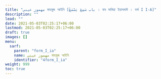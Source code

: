 ```yaml
---
title: "مهموز عيني মাহমুজ আইনি [باب سَمِعَ يَسْمَعُ । বাব সামিয়া ইয়াসমাউ । ফর্ম I I-A]"
description: ""
lead: ""
date: 2021-05-03T02:25:17+06:00
lastmod: 2021-05-03T02:25:17+06:00
draft: true
images: []
menu: 
  sarf:
    parent: "form_I_ia"
    name: مهموز عيني মাহমুজ আইনি 
    identifier: "4form_I_ia"
weight: 999
toc: true
---
```



